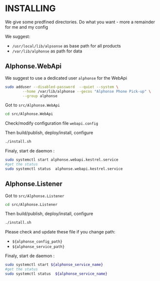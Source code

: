 INSTALLING
==========

We give some predfined directories.
Do what you want - more a  remainder for me and my config

We suggest:
- `/usr/local/lib/alpsonse` as base path for all products 
- `/var/lib/alphonse` as path for data

Alphonse.WebApi
---------------

We suggest to use a dedicated user `alphonse` for the WebApi
```bash
sudo adduser --disabled-password  --quiet --system \
        --home /var/lib/alphonse --gecos "Alphonse Phone Pick-up" \
        --group alphonse

```

Got to `src/Alphonse.WebApi`
```bash
cd src/Alphonse.WebApi
```

Check/modify configuration file `webapi.config`

Then build/publish, deploy/install, configure
```bash
./install.sh
```

Finaly, start de daemon :
```bash
sudo systemctl start alphonse.webapi.kestrel.service
#get the status
sudo systemctl status  alphonse.webapi.kestrel.service
```

Alphonse.Listener
-----------------

Got to `src/Alphonse.Listener`
```bash
cd src/Alphonse.Listener
```

Then build/publish, deploy/install, configure
```bash
./install.sh
```

Please check and update these file if you change path:
- `${alphonse_config_path}`
- `${alphonse_service_path}`

Finaly, start de daemon :
```bash
sudo systemctl start ${alphonse_service_name}
#get the status
sudo systemctl status  ${alphonse_service_name}
```